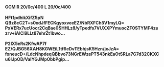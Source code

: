 #### GCM R 20/0c/400 L 20/0c/400
**HFt1pdhikXifZ5pN**<br/>**QBz8cC2T+s0xdJfFECKgyoxveeEZ/NbRXFCh5V1myLQ=**<br/>**PxVERx7ucUocr2CqBae0SHHLz8/yTpedfs7VUXXPYmuocZF0STYMF4zuzrv+iAlCi9LLt87ehrZt1bwo...**<br/><br/>
**P2IX5eRs2KfwAP7f**<br/>**EZ/QJBG56XAH8KGWEiL1tf6eDvTEbhjsK5Hzn/jxJzA=**<br/>**fxneucD+/LdcNhpdeqQBbvo73NGrEWzePT543nkEaOtSRLa7G7d32CKXCu6lJpOD/VaIYGJMpObbPgip...**